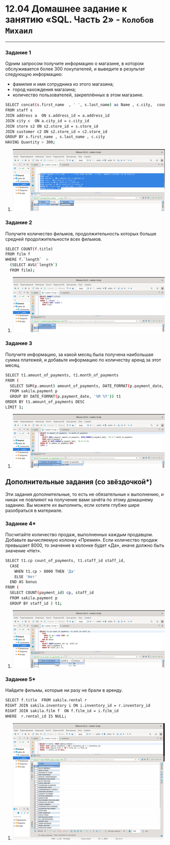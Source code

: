 # 12.04 Домашнее задание к занятию «SQL. Часть 2» - `Колобов Михаил`

---
### Задание 1

Одним запросом получите информацию о магазине, в котором обслуживается более 300 покупателей, и выведите в результат следующую информацию: 
- фамилия и имя сотрудника из этого магазина;
- город нахождения магазина;
- количество пользователей, закреплённых в этом магазине.

```bash
SELECT concat(s.first_name  , ' ', s.last_name) as Name , c.city,  count(c2.customer_id) as Quantity 
FROM staff s 
JOIN address a  ON s.address_id = a.address_id 
JOIN city c  ON a.city_id = c.city_id 
JOIN store s2 ON s2.store_id = s.store_id 
JOIN customer c2 ON s2.store_id = c2.store_id 
GROUP BY s.first_name , s.last_name , c.city 
HAVING Quantity > 300;
```
1. ![01-01](https://github.com/Mikhail-2023/05_Databases_and_information_security/blob/main/12.04_screen/01-01.PNG)

### Задание 2

Получите количество фильмов, продолжительность которых больше средней продолжительности всех фильмов.

```bash
SELECT COUNT(f.title)
FROM film f  
WHERE f.`length`  >
  (SELECT AVG(`length`) 
  FROM film);
```
1. ![02-01](https://github.com/Mikhail-2023/05_Databases_and_information_security/blob/main/12.04_screen/02-01.PNG)

### Задание 3

Получите информацию, за какой месяц была получена наибольшая сумма платежей, и добавьте информацию по количеству аренд за этот месяц.

```bash
SELECT t1.amount_of_payments, t1.month_of_payments
FROM (
  SELECT SUM(p.amount) amount_of_payments, DATE_FORMAT(p.payment_date, '%M %Y') month_of_payments 
  FROM sakila.payment p 
  GROUP BY DATE_FORMAT(p.payment_date, '%M %Y')) t1
ORDER BY t1.amount_of_payments DESC  
LIMIT 1;
```
1. ![03-01](https://github.com/Mikhail-2023/05_Databases_and_information_security/blob/main/12.04_screen/03-01.PNG)

## Дополнительные задания (со звёздочкой*)
Эти задания дополнительные, то есть не обязательные к выполнению, и никак не повлияют на получение вами зачёта по этому домашнему заданию. Вы можете их выполнить, если хотите глубже шире разобраться в материале.

### Задание 4*

Посчитайте количество продаж, выполненных каждым продавцом. Добавьте вычисляемую колонку «Премия». Если количество продаж превышает 8000, то значение в колонке будет «Да», иначе должно быть значение «Нет».

```bash
SELECT t1.cp count_of_payments, t1.staff_id staff_id,
  CASE 
  	WHEN t1.cp > 8000 THEN 'Да'
  	ELSE 'Нет'
  END AS bonus
FROM (
  SELECT COUNT(payment_id) cp, staff_id  
  FROM sakila.payment p 
  GROUP BY staff_id ) t1;
```
1. ![04-01](https://github.com/Mikhail-2023/05_Databases_and_information_security/blob/main/12.04_screen/04-01.PNG)

### Задание 5*

Найдите фильмы, которые ни разу не брали в аренду.

```bash
SELECT f.title  FROM sakila.rental r
RIGHT JOIN sakila.inventory i ON i.inventory_id = r.inventory_id  
RIGHT JOIN sakila.film f  ON f.film_id = i.film_id 
WHERE  r.rental_id IS NULL;
```
1. ![05-01](https://github.com/Mikhail-2023/05_Databases_and_information_security/blob/main/12.04_screen/05-01.PNG)











